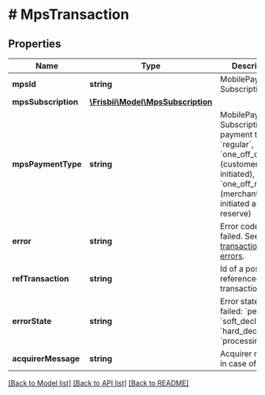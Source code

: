 # # MpsTransaction

## Properties

Name | Type | Description | Notes
------------ | ------------- | ------------- | -------------
**mpsId** | **string** | MobilePay Subscriptions id |
**mpsSubscription** | [**\Frisbii\Model\MpsSubscription**](MpsSubscription.md) |  |
**mpsPaymentType** | **string** | MobilePay Subscriptions payment type: &#x60;regular&#x60;, &#x60;one_off_cit&#x60; (customer initiated), &#x60;one_off_mit&#x60; (merchant initiated auto reserve) |
**error** | **string** | Error code if failed. See [transaction errors](https://docs.frisbii.com/reference/transaction_errors). | [optional]
**refTransaction** | **string** | Id of a possible referenced transaction | [optional]
**errorState** | **string** | Error state if failed: &#x60;pending&#x60;, &#x60;soft_declined&#x60;, &#x60;hard_declined&#x60; or &#x60;processing_error&#x60; | [optional]
**acquirerMessage** | **string** | Acquirer message in case of error | [optional]

[[Back to Model list]](../../README.md#models) [[Back to API list]](../../README.md#endpoints) [[Back to README]](../../README.md)
